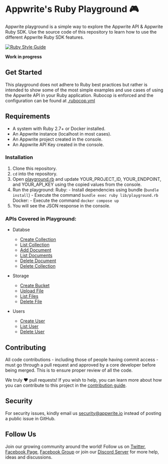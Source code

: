 # Appwrite's Ruby Playground 🎮

Appwrite playground is a simple way to explore the Appwrite API & Appwrite Ruby SDK. Use the source code of this repository to learn how to use the different Appwrite Ruby SDK features.

[![Ruby Style Guide](https://img.shields.io/badge/code_style-community-brightgreen.svg)](https://rubystyle.guide)

**Work in progress**

## Get Started

This playground does not adhere to Ruby best practices but rather is intended to show some of the most simple examples and use cases of using the Appwrite API in your Ruby application. Rubocop is enforced and the configuration can be found at [.rubocop.yml](.rubocop.yml)

## Requirements 
* A system with Ruby 2.7+ or Docker installed.
* An Appwrite instance (localhost in most cases).
* An Appwrite project created in the console.
* An Appwrite API Key created in the console.

### Installation
1. Clone this repository.
2. `cd` into the repository.
4. Open [playground.rb](./lib/playground.rb) and update YOUR_PROJECT_ID, YOUR_ENDPOINT, and YOUR_API_KEY using the copied values from the console.
5. Run the playground:
    Ruby:
        - Install dependencies using bundle (`bundle install`)
        - Execute the command `bundle exec ruby lib/playground.rb`
    Docker:
        - Execute the command `docker compose up`
6. You will see the JSON response in the console.

### APIs Covered in Playground:

- Databse
    * [Create Collection](./lib/playground.rb#L47)
    * [List Collection](./lib/playground.rb#L111)
    * [Add Document](./lib/playground.rb#L129)
    * [List Documents](./lib/playground.rb#L148)
    * [Delete Document](./lib/playground.rb#L157)
    * [Delete Collection](./lib/playground.rb#L120)

- Storage
    * [Create Bucket](./lib/playground.rb#L169)
    * [Upload File](./lib/playground.rb#L183)
    * [List Files](./lib/playground.rb#L198)
    * [Delete File](./lib/playground.rb#L207)

- Users
    * [Create User](./lib/playground.rb#L13)
    * [List User](./lib/playground.rb#L29)
    * [Delete User](./lib/playground.rb#L38)

## Contributing

All code contributions - including those of people having commit access - must go through a pull request and approved by a core developer before being merged. This is to ensure proper review of all the code.

We truly ❤️ pull requests! If you wish to help, you can learn more about how you can contribute to this project in the [contribution guide](https://github.com/appwrite/appwrite/blob/master/CONTRIBUTING.md).

## Security

For security issues, kindly email us [security@appwrite.io](mailto:security@appwrite.io) instead of posting a public issue in GitHub.

## Follow Us

Join our growing community around the world! Follow us on [Twitter](https://twitter.com/appwrite), [Facebook Page](https://www.facebook.com/appwrite.io), [Facebook Group](https://www.facebook.com/groups/appwrite.developers/) or join our [Discord Server](https://appwrite.io/discord) for more help, ideas and discussions.
